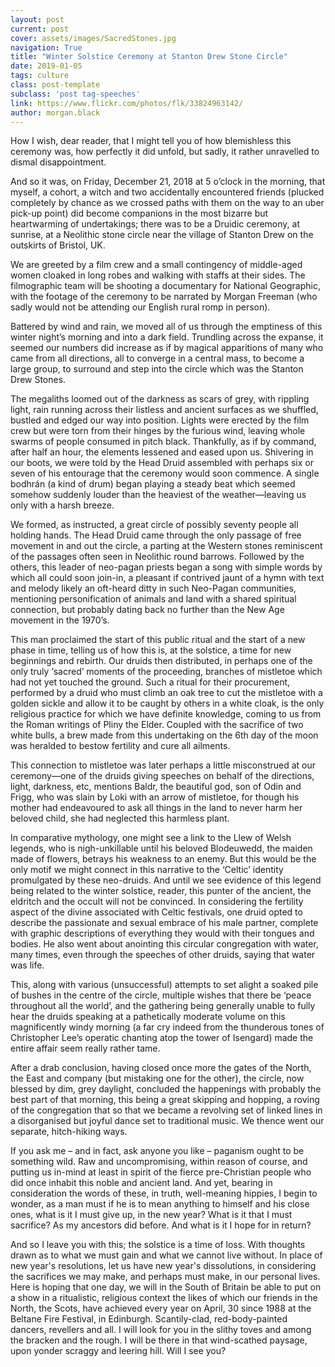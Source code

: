 ```yaml
---
layout: post
current: post
cover: assets/images/SacredStones.jpg
navigation: True
title: "Winter Solstice Ceremony at Stanton Drew Stone Circle"
date: 2019-01-05
tags: culture
class: post-template
subclass: 'post tag-speeches'
link: https://www.flickr.com/photos/flk/33824963142/
author: morgan.black
---
```

How I wish, dear reader, that I might tell you of how blemishless this ceremony was, how perfectly it did unfold, but sadly, it rather unravelled to dismal disappointment.



And so it was, on Friday, December 21, 2018 at 5 o’clock in the morning, that myself, a cohort, a witch and two accidentally encountered friends (plucked completely by chance as we crossed paths with them on the way to an uber pick-up point) did become companions in the most bizarre but heartwarming of undertakings; there was to be a Druidic ceremony, at sunrise, at a Neolithic stone circle near the village of Stanton Drew on the outskirts of Bristol, UK.



We are greeted by a film crew and a small contingency of middle-aged women cloaked in long robes and walking with staffs at their sides. The filmographic team will be shooting a documentary for National Geographic, with the footage of the ceremony to be narrated by Morgan Freeman (who sadly would not be attending our English rural romp in person).



Battered by wind and rain, we moved all of us through the emptiness of this winter night’s morning and into a dark field. Trundling across the expanse, it seemed our numbers did increase as if by magical apparitions of many who came from all directions, all to converge in a central mass, to become a large group, to surround and step into the circle which was the Stanton Drew Stones.

The megaliths loomed out of the darkness as scars of grey, with rippling light, rain running across their listless and ancient surfaces as we shuffled, bustled and edged our way into position. Lights were erected by the film crew but were torn from their hinges by the furious wind, leaving whole swarms of people consumed in pitch black. Thankfully, as if by command, after half an hour, the elements lessened and eased upon us. Shivering in our boots, we were told by the Head Druid assembled with perhaps six or seven of his entourage that the ceremony would soon commence. A single bodhrán (a kind of drum) began playing a steady beat which seemed somehow suddenly louder than the heaviest of the weather—leaving us only with a harsh breeze.



We formed, as instructed, a great circle of possibly seventy people all holding hands. The Head Druid came through the only passage of free movement in and out the circle, a parting at the Western stones reminiscent of the passages often seen in Neolithic round barrows. Followed by the others, this leader of neo-pagan priests began a song with simple words by which all could soon join-in, a pleasant if contrived jaunt of a hymn with text and melody likely an oft-heard ditty in such Neo-Pagan communities, mentioning personification of animals and land with a shared spiritual connection, but probably dating back no further than the New Age movement in the 1970’s.



This man proclaimed the start of this public ritual and the start of a new phase in time, telling us of how this is, at the solstice, a time for new beginnings and rebirth. Our druids then distributed, in perhaps one of the only truly ‘sacred’ moments of the proceeding, branches of mistletoe which had not yet touched the ground. Such a ritual for their procurement, performed by a druid who must climb an oak tree to cut the mistletoe with a golden sickle and allow it to be caught by others in a white cloak, is the only religious practice for which we have definite knowledge, coming to us from the Roman writings of Pliny the Elder. Coupled with the sacrifice of two white bulls, a brew made from this undertaking on the 6th day of the moon was heralded to bestow fertility and cure all ailments.

This connection to mistletoe was later perhaps a little misconstrued at our ceremony—one of the druids giving speeches on behalf of the directions, light, darkness, etc, mentions Baldr, the beautiful god, son of Odin and Frigg, who was slain by Loki with an arrow of mistletoe, for though his mother had endeavoured to ask all things in the land to never harm her beloved child, she had neglected this harmless plant.



In comparative mythology, one might see a link to the Llew of Welsh legends, who is nigh-unkillable until his beloved Blodeuwedd, the maiden made of flowers, betrays his weakness to an enemy. But this would be the only motif we might connect in this narrative to the ‘Celtic’ identity promulgated by these neo-druids. And until we see evidence of this legend being related to the winter solstice, reader, this punter of the ancient, the eldritch and the occult will not be convinced. In considering the fertility aspect of the divine associated with Celtic festivals, one druid opted to describe the passionate and sexual embrace of his male partner, complete with graphic descriptions of everything they would with their tongues and bodies. He also went about anointing this circular congregation with water, many times, even through the speeches of other druids, saying that water was life.



This, along with various (unsuccessful) attempts to set alight a soaked pile of bushes in the centre of the circle, multiple wishes that there be ‘peace throughout all the world’, and the gathering being generally unable to fully hear the druids speaking at a pathetically moderate volume on this magnificently windy morning (a far cry indeed from the thunderous tones of Christopher Lee’s operatic chanting atop the tower of Isengard) made the entire affair seem really rather tame.



After a drab conclusion, having closed once more the gates of the North, the East and company (but mistaking one for the other), the circle, now blessed by dim, grey daylight, concluded the happenings with probably the best part of that morning, this being a great skipping and hopping, a roving of the congregation that so that we became a revolving set of linked lines in a disorganised but joyful dance set to traditional music. We thence went our separate, hitch-hiking ways.



If you ask me – and in fact, ask anyone you like – paganism ought to be something wild. Raw and uncompromising, within reason of course, and putting us in-mind at least in spirit of the fierce pre-Christian people who did once inhabit this noble and ancient land. And yet, bearing in consideration the words of these, in truth, well-meaning hippies, I begin to wonder, as a man must if he is to mean anything to himself and his close ones, what is it I must give up, in the new year? What is it that I must sacrifice? As my ancestors did before. And what is it I hope for in return?



And so I leave you with this; the solstice is a time of loss. With thoughts drawn as to what we must gain and what we cannot live without. In place of new year's resolutions, let us have new year's dissolutions, in considering the sacrifices we may make, and perhaps must make, in our personal lives. Here is hoping that one day, we will in the South of Britain be able to put on a show in a ritualistic, religious context the likes of which our friends in the North, the Scots, have achieved every year on April, 30 since 1988 at the Beltane Fire Festival, in Edinburgh. Scantily-clad, red-body-painted dancers, revellers and all. I will look for you in the slithy toves and among the bracken and the rough. I will be there in that wind-scathed paysage, upon yonder scraggy and leering hill. Will I see you?
